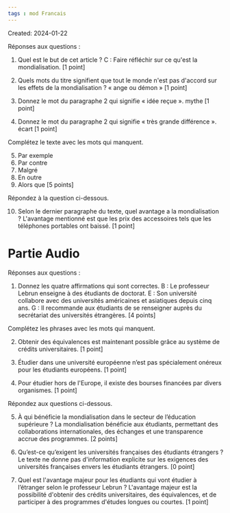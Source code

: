 ```yaml
---
tags : mod Francais
---
```

Created: 2024-01-22


Réponses aux questions :

1. Quel est le but de cet article ? C : Faire réfléchir sur ce qu'est la mondialisation. [1 point]

2. Quels mots du titre signifient que tout le monde n'est pas d'accord sur les effets de la mondialisation ? « ange ou démon » [1 point]

3. Donnez le mot du paragraphe 2 qui signifie « idée reçue ». mythe [1 point]

4. Donnez le mot du paragraphe 2 qui signifie « très grande différence ». écart [1 point]


Complétez le texte avec les mots qui manquent.

5. Par exemple
6. Par contre
7. Malgré
8. En outre
9. Alors que [5 points]

Répondez à la question ci-dessous.

10. Selon le dernier paragraphe du texte, quel avantage a la mondialisation ? L'avantage mentionné est que les prix des accessoires tels que les téléphones portables ont baissé. [1 point]

# Partie Audio
Réponses aux questions :

1. Donnez les quatre affirmations qui sont correctes. B : Le professeur Lebrun enseigne à des étudiants de doctorat. E : Son université collabore avec des universités américaines et asiatiques depuis cinq ans. G : Il recommande aux étudiants de se renseigner auprès du secrétariat des universités étrangères. [4 points]

Complétez les phrases avec les mots qui manquent.

2. Obtenir des équivalences est maintenant possible grâce au système de crédits universitaires. [1 point]

3. Étudier dans une université européenne n’est pas spécialement onéreux pour les étudiants européens. [1 point]

4. Pour étudier hors de l'Europe, il existe des bourses financées par divers organismes. [1 point]


Répondez aux questions ci-dessous.

5. À qui bénéficie la mondialisation dans le secteur de l’éducation supérieure ? La mondialisation bénéficie aux étudiants, permettant des collaborations internationales, des échanges et une transparence accrue des programmes. [2 points]

6. Qu’est-ce qu’exigent les universités françaises des étudiants étrangers ? Le texte ne donne pas d'information explicite sur les exigences des universités françaises envers les étudiants étrangers. [0 point]

7. Quel est l'avantage majeur pour les étudiants qui vont étudier à l’étranger selon le professeur Lebrun ? L'avantage majeur est la possibilité d'obtenir des crédits universitaires, des équivalences, et de participer à des programmes d'études longues ou courtes. [1 point]